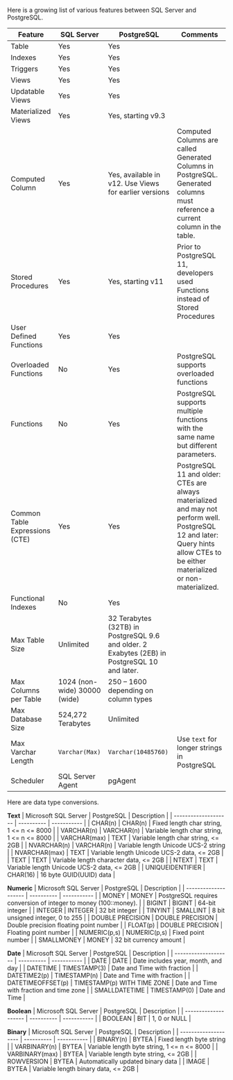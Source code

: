 Here is a growing list of various features between SQL Server and PostgreSQL.

| Feature | SQL Server | PostgreSQL | Comments |
| ------- | ---------- | ---------- | -------- |
| Table | Yes | Yes | |
| Indexes | Yes | Yes | |
| Triggers | Yes | Yes | |
| Views | Yes | Yes | |
| Updatable Views | Yes | Yes | |
| Materialized Views | Yes | Yes, starting v9.3 | |
| Computed Column | Yes | Yes, available in v12. Use Views for earlier versions | Computed Columns are called Generated Columns in PostgreSQL.  Generated columns must reference a current column in the table. |
| Stored Procedures | Yes | Yes, starting v11 | Prior to PostgreSQL 11, developers used Functions instead of Stored Procedures |
| User Defined Functions | Yes | Yes | |
| Overloaded Functions | No | Yes | PostgreSQL supports overloaded functions |
| Functions | No | Yes | PostgreSQL supports multiple functions with the same name but different parameters. |
| Common Table Expressions (CTE) | Yes | Yes | PostgreSQL 11 and older: CTEs are always materialized and may not perform well. PostgreSQL 12 and later: Query hints allow CTEs to be either materialized or non-materialized. |
| Functional Indexes | No | Yes | |
| Max Table Size | Unlimited | 32 Terabytes (32TB) in PostgreSQL 9.6 and older. 2 Exabytes (2EB) in PostgreSQL 10 and later. | |
| Max Columns per Table | 1024 (non-wide) 30000 (wide) | 250 – 1600 depending on column types | |
| Max Database Size | 524,272 Terabytes | Unlimited | |
| Max Varchar Length | `Varchar(Max)` | `Varchar(10485760)` | Use `text` for longer strings in PostgreSQL |
| Scheduler | SQL Server Agent | pgAgent | |

Here are data type conversions.

**Text**
| Microsoft SQL Server | PostgreSQL | Description |
| -------------------- | ---------- | ----------- |
| CHAR(n) | CHAR(n) | Fixed length char string, 1 <= n <= 8000 |
| VARCHAR(n) | VARCHAR(n) | Variable length char string, 1 <= n <= 8000 |
| VARCHAR(max) | TEXT | Variable length char string, <= 2GB |
| NVARCHAR(n) | VARCHAR(n) | Variable length Unicode UCS-2 string |
| NVARCHAR(max) | TEXT | Variable length Unicode UCS-2 data, <= 2GB |
| TEXT | TEXT | Variable length character data, <= 2GB |
| NTEXT | TEXT | Variable length Unicode UCS-2 data, <= 2GB |
| UNIQUEIDENTIFIER | CHAR(16) | 16 byte GUID(UUID) data |

**Numeric**
| Microsoft SQL Server | PostgreSQL | Description |
| -------------------- | ---------- | ----------- |
| MONEY | MONEY | PostgreSQL requires conversion of integer to money (100::money). |
| BIGINT | BIGINT | 64-bit integer |
| INTEGER | INTEGER | 32 bit integer |
| TINYINT | SMALLINT | 8 bit unsigned integer, 0 to 255 |
| DOUBLE PRECISION | DOUBLE PRECISION | Double precision floating point number |
| FLOAT(p) | DOUBLE PRECISION | Floating point number |
| NUMERIC(p,s) | NUMERIC(p,s) | Fixed point number |
| SMALLMONEY | MONEY | 32 bit currency amount |

**Date**
| Microsoft SQL Server | PostgreSQL | Description |
| -------------------- | ---------- | ----------- |
| DATE | DATE | Date includes year, month, and day |
| DATETIME | TIMESTAMP(3) | Date and Time with fraction |
| DATETIME2(p) | TIMESTAMP(n) | Date and Time with fraction |
| DATETIMEOFFSET(p) | TIMESTAMP(p) WITH TIME ZONE | Date and Time with fraction and time zone |
| SMALLDATETIME | TIMESTAMP(0) | Date and Time |

**Boolean**
| Microsoft SQL Server | PostgreSQL | Description |
| -------------------- | ---------- | ----------- |
| BOOLEAN | BIT | 1, 0 or NULL |

**Binary**
| Microsoft SQL Server | PostgreSQL | Description |
| -------------------- | ---------- | ----------- |
| BINARY(n) | BYTEA | Fixed length byte string |
| VARBINARY(n) | BYTEA | Variable length byte string, 1 <= n <= 8000 |
| VARBINARY(max) | BYTEA | Variable length byte string, <= 2GB |
| ROWVERSION | BYTEA | Automatically updated binary data |
| IMAGE | BYTEA | Variable length binary data, <= 2GB |
